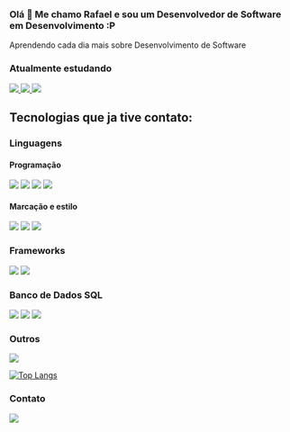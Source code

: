 ### Olá 👋 Me chamo Rafael e sou um Desenvolvedor de Software em Desenvolvimento :P

Aprendendo cada dia mais sobre Desenvolvimento de Software



### Atualmente estudando

<div>
  <a href="https://github.com/RafaDRF/PythonLearning">
  <img src="https://img.shields.io/badge/Python-3776AB?style=for-the-badge&logo=python&logoColor=white">
  <img src="https://img.shields.io/badge/Django-092E20?style=for-the-badge&logo=django&logoColor=white">
  <img src="https://img.shields.io/badge/Flask-000000?style=for-the-badge&logo=flask&logoColor=white">  
  </a>
<div/>

## Tecnologias que ja tive contato:

### Linguagens

#### Programação
  
<div>
  <img src="https://img.shields.io/badge/C-00599C?style=for-the-badge&logo=c&logoColor=white">
  <img src="https://img.shields.io/badge/JavaScript-323330?style=for-the-badge&logo=javascript&logoColor=F7DF1E">
  <img src="https://img.shields.io/badge/Go-00ADD8?style=for-the-badge&logo=go&logoColor=white">
  <img src="https://img.shields.io/badge/Kotlin-0095D5?&style=for-the-badge&logo=kotlin&logoColor=white">
<div/>
 
#### Marcação e estilo

<div>
  <img src="https://img.shields.io/badge/HTML-239120?style=for-the-badge&logo=html5&logoColor=white">
  <img src="https://img.shields.io/badge/CSS-239120?&style=for-the-badge&logo=css3&logoColor=white">
  <img src="https://img.shields.io/badge/Markdown-000000?style=for-the-badge&logo=markdown&logoColor=white">
<div/>   
  
### Frameworks
  
<div> 
  <img src="https://img.shields.io/badge/Express.js-404D59?style=for-the-badge">
  <img src="https://img.shields.io/badge/Node.js-43853D?style=for-the-badge&logo=node.js&logoColor=white">
<div/> 
  
### Banco de Dados SQL
 
<div>
  <img src="https://img.shields.io/badge/PostgreSQL-316192?style=for-the-badge&logo=postgresql&logoColor=white"> 
  <img src="https://img.shields.io/badge/MySQL-00000F?style=for-the-badge&logo=mysql&logoColor=white">  
  <img src="https://img.shields.io/badge/SQLite-07405E?style=for-the-badge&logo=sqlite&logoColor=white">
<div/>

### Outros
<div>
  <img src="https://img.shields.io/badge/Git-E34F26?style=for-the-badge&logo=git&logoColor=white">
<div/> 
  
  
[![Top Langs](https://github-readme-stats.vercel.app/api/top-langs/?username=rafaDRF&layout=compact)](https://github.com/anuraghazra/github-readme-stats) 
 
  
### Contato
<div>
  <a href="https://www.linkedin.com/in/rafael-dutra-71744a21a/" ><img src="https://img.shields.io/badge/LinkedIn-0077B5?style=for-the-badge&logo=linkedin&logoColor=white"><a/> 
<div/>
